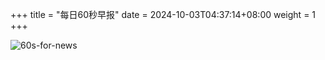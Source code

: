 +++
title = "每日60秒早报"
date = 2024-10-03T04:37:14+08:00
weight = 1
+++

![60s-for-news](/img/zaobao/zaobao.png "由 ALAPI 提供支持")
